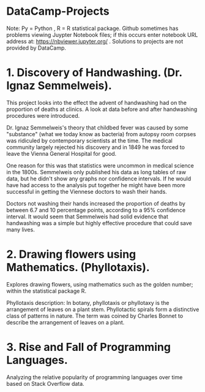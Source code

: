 # DataCamp-Projects
Note: Py = Python , R = R statistical package.
Github sometimes has problems viewing Juypter Notebook files; if this occurs enter notebook URL address at: https://nbviewer.jupyter.org/
. Solutions to projects are not provided by DataCamp.

# 1. Discovery of Handwashing. (Dr. Ignaz Semmelweis).
This project looks into the effect the advent of handwashing had on the proportion of deaths at clinics.
A look at data before and after handwashing procedures were introduced.

Dr. Ignaz Semmelweis's theory that childbed fever was caused by some "substance" (what we today know as bacteria) from autopsy room corpses was ridiculed by contemporary scientists at the time. The medical community largely rejected his discovery and in 1849 he was forced to leave the Vienna General Hospital for good.

One reason for this was that statistics were uncommon in medical science in the 1800s. Semmelweis only published his data as long tables of raw data, but he didn't show any graphs nor confidence intervals. If he would have had access to the analysis put together he might have been more successful in getting the Viennese doctors to wash their hands.

Doctors not washing their hands increased the proportion of deaths by between 6.7 and 10 percentage points, according to a 95% confidence interval. It would seem that Semmelweis had solid evidence that handwashing was a simple but highly effective procedure that could save many lives.

# 2. Drawing flowers using Mathematics. (Phyllotaxis).

Explores drawing flowers, using mathematics such as the golden number; within the statistical package R.

Phyllotaxis description: In botany, phyllotaxis or phyllotaxy is the arrangement of leaves on a plant stem. Phyllotactic spirals form a distinctive class of patterns in nature. The term was coined by Charles Bonnet to describe the arrangement of leaves on a plant.

# 3. Rise and Fall of Programming Languages.
Analyzing the relative popularity of programming languages over time based on Stack Overflow data.
